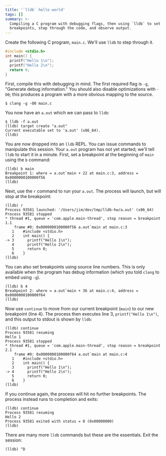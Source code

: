 ```yaml
---
title: '`lldb` hello world'
tags: []
summary: >-
  Compiling a C program with debugging flags, then using `lldb` to set
  breakpoints, step through the code, and observe output.
---
```


Create the following C program, `main.c`. We'll use `lldb` to step through it.

```c
#include <stdio.h>
int main() {
  printf("Hello 1\n");
  printf("Hello 2\n");
  return 0;
}
```

First, compile this with debugging in mind.
The first required flag is `-g`, "Generate debug information."
You should also disable optimizations with `-O0`;
this produces a program with a more obvious mapping to the source.

```
$ clang -g -O0 main.c
```

You now have an `a.out` which we can pass to `lldb`:

```
$ lldb -f a.out
(lldb) target create "a.out"
Current executable set to 'a.out' (x86_64).
(lldb)
```

You are now dropped into an `lldb` REPL.
You can issue commands to manipulate this session.
Your `a.out` program has not yet started; we'll tell `lldb` to start it in a minute.
First, set a breakpoint at the beginning of `main` using the `b` command:

```
(lldb) b main
Breakpoint 1: where = a.out`main + 22 at main.c:3, address = 0x0000000100000f56
(lldb)
```

Next, use the `r` command to run your `a.out`.
The process will launch, but will stop at the breakpoint:

```
(lldb) r
Process 93581 launched: '/Users/jim/dev/tmp/lldb-hw/a.out' (x86_64)
Process 93581 stopped
* thread #1, queue = 'com.apple.main-thread', stop reason = breakpoint 1.1
    frame #0: 0x0000000100000f56 a.out`main at main.c:3
   1   	#include <stdio.h>
   2   	int main() {
-> 3   	  printf("Hello 1\n");
   4   	  printf("Hello 2\n");
   5   	  return 0;
   6   	}
(lldb)
```

You can also set breakpoints using source line numbers.
This is only available when the program has debug information
(which you told `clang` to embed using `-g`).

```
(lldb) b 4
Breakpoint 2: where = a.out`main + 36 at main.c:4, address = 0x0000000100000f64
(lldb)
```

Now use `continue` to move from our current breakpoint (`main`) to our new breakpoint (line 4).
The process then executes line 3, `printf("Hello 1\n")`,
and this output to stdout is shown by `lldb`:

```
(lldb) continue
Process 93581 resuming
Hello 1
Process 93581 stopped
* thread #1, queue = 'com.apple.main-thread', stop reason = breakpoint 2.1
    frame #0: 0x0000000100000f64 a.out`main at main.c:4
   1   	#include <stdio.h>
   2   	int main() {
   3   	  printf("Hello 1\n");
-> 4   	  printf("Hello 2\n");
   5   	  return 0;
   6   	}
(lldb)
```

If you continue again, the process will hit no further breakpoints.
The process instead runs to completion and exits:

```
(lldb) continue
Process 93581 resuming
Hello 2
Process 93581 exited with status = 0 (0x00000000)
(lldb)
```

There are many more `lldb` commands but these are the essentials.
Exit the session:

```
(lldb) ^D
```
